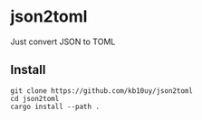 # json2toml
Just convert JSON to TOML

## Install
```
git clone https://github.com/kb10uy/json2toml
cd json2toml
cargo install --path .
```
